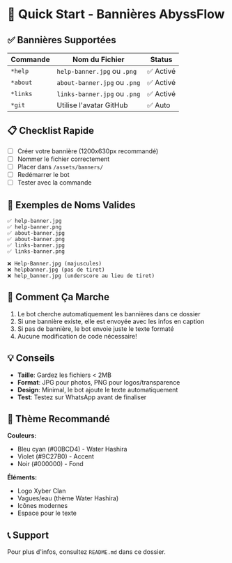 # 🚀 Quick Start - Bannières AbyssFlow

## ✅ Bannières Supportées

| Commande | Nom du Fichier | Status |
|----------|----------------|--------|
| `*help` | `help-banner.jpg` ou `.png` | ✅ Activé |
| `*about` | `about-banner.jpg` ou `.png` | ✅ Activé |
| `*links` | `links-banner.jpg` ou `.png` | ✅ Activé |
| `*git` | Utilise l'avatar GitHub | ✅ Auto |

## 📋 Checklist Rapide

- [ ] Créer votre bannière (1200x630px recommandé)
- [ ] Nommer le fichier correctement
- [ ] Placer dans `/assets/banners/`
- [ ] Redémarrer le bot
- [ ] Tester avec la commande

## 🎨 Exemples de Noms Valides

```
✅ help-banner.jpg
✅ help-banner.png
✅ about-banner.jpg
✅ about-banner.png
✅ links-banner.jpg
✅ links-banner.png

❌ Help-Banner.jpg (majuscules)
❌ helpbanner.jpg (pas de tiret)
❌ help_banner.jpg (underscore au lieu de tiret)
```

## 🔧 Comment Ça Marche

1. Le bot cherche automatiquement les bannières dans ce dossier
2. Si une bannière existe, elle est envoyée avec les infos en caption
3. Si pas de bannière, le bot envoie juste le texte formaté
4. Aucune modification de code nécessaire!

## 💡 Conseils

- **Taille**: Gardez les fichiers < 2MB
- **Format**: JPG pour photos, PNG pour logos/transparence
- **Design**: Minimal, le bot ajoute le texte automatiquement
- **Test**: Testez sur WhatsApp avant de finaliser

## 🎯 Thème Recommandé

**Couleurs:**
- Bleu cyan (#00BCD4) - Water Hashira
- Violet (#9C27B0) - Accent
- Noir (#000000) - Fond

**Éléments:**
- Logo Xyber Clan
- Vagues/eau (thème Water Hashira)
- Icônes modernes
- Espace pour le texte

## 📞 Support

Pour plus d'infos, consultez `README.md` dans ce dossier.
